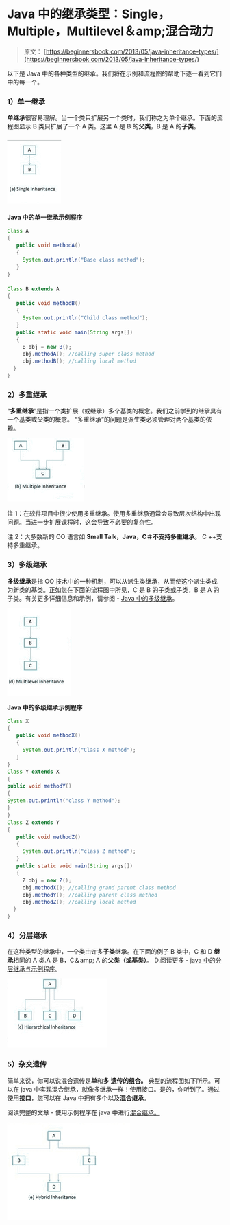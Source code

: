 # Java 中的继承类型：Single，Multiple，Multilevel＆amp;混合动力

> 原文： [https://beginnersbook.com/2013/05/java-inheritance-types/](https://beginnersbook.com/2013/05/java-inheritance-types/)

以下是 Java 中的各种类型的继承。我们将在示例和流程图的帮助下逐一看到它们中的每一个。

### 1）单一继承

**单继承**很容易理解。当一个类只扩展另一个类时，我们称之为单个继承。下面的流程图显示 B 类只扩展了一个 A 类。这里 A 是 B 的**父类**，B 是 A 的**子类**。

### [![Single Inheritance](img/2fc867c19443a22501867349241cf057.jpg)](https://beginnersbook.com/wp-content/uploads/2013/05/Single-Inheritance.png)

**Java 中的单一继承示例程序**

```java
Class A
{
   public void methodA()
   {
     System.out.println("Base class method");
   }
}

Class B extends A
{
   public void methodB()
   {
     System.out.println("Child class method");
   }
   public static void main(String args[])
   {
     B obj = new B();
     obj.methodA(); //calling super class method
     obj.methodB(); //calling local method
  }
}
```

### 2）多重继承

“**多重继承**”是指一个类扩展（或继承）多个基类的概念。我们之前学到的继承具有一个基类或父类的概念。 “多重继承”的问题是派生类必须管理对两个基类的依赖。

[![Multiple-Inheritance](img/94e64678e68aff0a4242ea4de6be4942.jpg)](https://beginnersbook.com/wp-content/uploads/2013/05/Multiple-Inheritance.png)

注 1：在软件项目中很少使用多重继承。使用多重继承通常会导致层次结构中出现问题。当进一步扩展课程时，这会导致不必要的复杂性。

注 2：大多数新的 OO 语言如 **Small Talk，Java，C＃不支持多重继承**。 C ++支持多重继承。

### 3）多级继承

**多级继承**是指 OO 技术中的一种机制，可以从派生类继承，从而使这个派生类成为新类的基类。正如您在下面的流程图中所见，C 是 B 的子类或子类，B 是 A 的子类。有关更多详细信息和示例，请参阅 - [Java 中的多级继承](https://beginnersbook.com/2013/12/multilevel-inheritance-in-java-with-example/ "Multilevel")。

[![Multilevel-Inheritance](img/d6578a20717e53a8a47be8c5475102e3.jpg)](https://beginnersbook.com/wp-content/uploads/2013/05/Multilevel-Inheritance.png)

**Java 中的多级继承示例程序**

```java
Class X
{
   public void methodX()
   {
     System.out.println("Class X method");
   }
}
Class Y extends X
{
public void methodY()
{
System.out.println("class Y method");
}
}
Class Z extends Y
{
   public void methodZ()
   {
     System.out.println("class Z method");
   }
   public static void main(String args[])
   {
     Z obj = new Z();
     obj.methodX(); //calling grand parent class method
     obj.methodY(); //calling parent class method
     obj.methodZ(); //calling local method
  }
}
```

### 4）分层继承

在这种类型的继承中，一个类由许多**子类**继承。在下面的例子 B 类中，C 和 D **继承**相同的 A 类.A 是 B，C＆amp; A 的**父类（或基类）**。 D.阅读更多 - [java 中的分层继承与示例程序](https://beginnersbook.com/2013/10/hierarchical-inheritance-java-program/ "Hierarchical")。

[![Hierarchical-Inheritance](img/2ae4dede153926dd4726b6b0cdd3ca10.jpg)](https://beginnersbook.com/wp-content/uploads/2013/05/Hierarchical-Inheritance.png)

### 5）杂交遗传

简单来说，你可以说混合遗传是**单**和**多** **遗传的组合。** 典型的流程图如下所示。可以在 java 中实现混合继承，就像多继承一样！使用接口。是的，你听到了。通过使用**接口**，您可以在 Java 中拥有多个以及**混合继承**。

阅读完整的文章 - 使用示例程序在 java 中进行[混合继承。](https://beginnersbook.com/2013/10/hybrid-inheritance-java-program/ "Hybrid")

[![Hybrid-inheritance](img/0be278afb2d9c83abfa8481ffea4dbb8.jpg)](https://beginnersbook.com/wp-content/uploads/2013/05/Hybrid-inheritance.png)